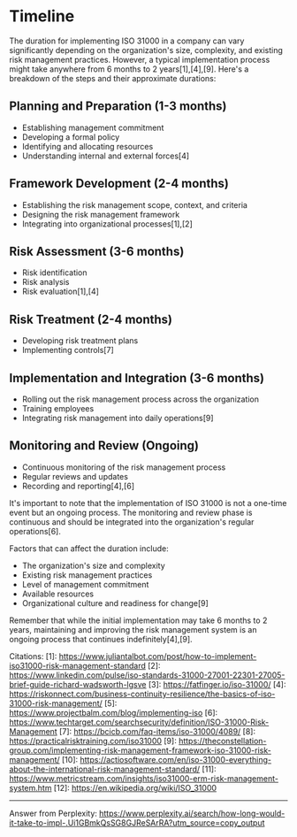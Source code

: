 # Timeline

The duration for implementing ISO 31000 in a company can vary significantly depending on the organization's size, complexity, and existing risk management practices. However, a typical implementation process might take anywhere from 6 months to 2 years[1],[4],[9]. Here's a breakdown of the steps and their approximate durations:

## Planning and Preparation (1-3 months)

- Establishing management commitment
- Developing a formal policy
- Identifying and allocating resources
- Understanding internal and external forces[4]

## Framework Development (2-4 months)

- Establishing the risk management scope, context, and criteria
- Designing the risk management framework
- Integrating into organizational processes[1],[2]

## Risk Assessment (3-6 months)

- Risk identification
- Risk analysis
- Risk evaluation[1],[4]

## Risk Treatment (2-4 months)

- Developing risk treatment plans
- Implementing controls[7]

## Implementation and Integration (3-6 months)

- Rolling out the risk management process across the organization
- Training employees
- Integrating risk management into daily operations[9]

## Monitoring and Review (Ongoing)

- Continuous monitoring of the risk management process
- Regular reviews and updates
- Recording and reporting[4],[6]

It's important to note that the implementation of ISO 31000 is not a one-time event but an ongoing process. The monitoring and review phase is continuous and should be integrated into the organization's regular operations[6].

Factors that can affect the duration include:

- The organization's size and complexity
- Existing risk management practices
- Level of management commitment
- Available resources
- Organizational culture and readiness for change[9]

Remember that while the initial implementation may take 6 months to 2 years, maintaining and improving the risk management system is an ongoing process that continues indefinitely[4],[9].

Citations:
[1]: <https://www.juliantalbot.com/post/how-to-implement-iso31000-risk-management-standard>
[2]: <https://www.linkedin.com/pulse/iso-standards-31000-27001-22301-27005-brief-guide-richard-wadsworth-lgsve>
[3]: <https://fatfinger.io/iso-31000/>
[4]: <https://riskonnect.com/business-continuity-resilience/the-basics-of-iso-31000-risk-management/>
[5]: <https://www.projectbalm.com/blog/implementing-iso>
[6]: <https://www.techtarget.com/searchsecurity/definition/ISO-31000-Risk-Management>
[7]: <https://bcicb.com/faq-items/iso-31000/4089/>
[8]: <https://practicalrisktraining.com/iso31000>
[9]: <https://theconstellation-group.com/implementing-risk-management-framework-iso-31000-risk-management/>
[10]: <https://actiosoftware.com/en/iso-31000-everything-about-the-international-risk-management-standard/>
[11]: <https://www.metricstream.com/insights/iso31000-erm-risk-management-system.htm>
[12]: <https://en.wikipedia.org/wiki/ISO_31000>

---

Answer from Perplexity: <https://www.perplexity.ai/search/how-long-would-it-take-to-impl-.Ui1GBmkQsSG8GJReSArRA?utm_source=copy_output>
